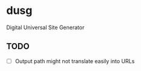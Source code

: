 # dusg
Digital Universal Site Generator

## TODO
- [ ] Output path might not translate easily into URLs
